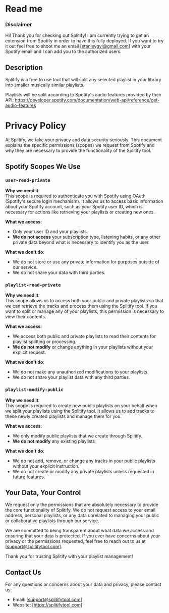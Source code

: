 # Read me

### Disclaimer

Hi! Thank you for checking out Splitify! I am currently trying to get an extension from Spotify in order to have this fully deployed. If you want to try it out feel free to shoot me an email [stanleygvi@gmail.com] with your Spotify email and I can add you to the authorized users.

## Description

Splitify is a free to use tool that will split any selected playlist in your library into smaller musically similar playlists.

Playlists will be split according to Spotify's audio features provided by their API: https://developer.spotify.com/documentation/web-api/reference/get-audio-features

# Privacy Policy

At Splitify, we take your privacy and data security seriously. This document explains the specific permissions (scopes) we request from Spotify and why they are necessary to provide the functionality of the Splitify tool.

## Spotify Scopes We Use

### `user-read-private`

**Why we need it**:  
This scope is required to authenticate you with Spotify using OAuth (Spotify's secure login mechanism). It allows us to access basic information about your Spotify account, such as your Spotify user ID, which is necessary for actions like retrieving your playlists or creating new ones. 

**What we access**:  
- Only your user ID and your playlists.  
- **We do not access** your subscription type, listening habits, or any other private data beyond what is necessary to identify you as the user.

**What we don't do**:  
- We do not store or use any private information for purposes outside of our service.  
- We do not share your data with third parties.

### `playlist-read-private`

**Why we need it**:  
This scope allows us to access both your public and private playlists so that we can retrieve the tracks and process them using the Splitify tool. If you want to split or manage any of your playlists, this permission is necessary to view their contents.

**What we access**:  
- We access both public and private playlists to read their contents for playlist splitting or processing.  
- **We do not modify** or change anything in your playlists without your explicit request.

**What we don't do**:  
- We do not make any unauthorized modifications to your playlists.
- We do not share your playlist data with any third parties.

### `playlist-modify-public`

**Why we need it**:  
This scope is required to create new public playlists on your behalf when we split your playlists using the Splitify tool. It allows us to add tracks to these newly created playlists and manage them for you.

**What we access**:  
- We only modify public playlists that we create through Splitify.  
- **We do not modify** any existing playlists

**What we don't do**:  
- We do not add, remove, or change any tracks in your public playlists without your explicit instruction.
- We do not create or modify any private playlists unless requested in future features.

## Your Data, Your Control

We request only the permissions that are absolutely necessary to provide the core functionality of Splitify. We do not request access to your email address, personal playlists, or any data unrelated to managing your public or collaborative playlists through our service.

We are committed to being transparent about what data we access and ensuring that your data is protected. If you ever have concerns about your privacy or the permissions requested, feel free to reach out to us at [support@splitifytool.com].

Thank you for trusting Splitify with your playlist management!

## Contact Us

For any questions or concerns about your data and privacy, please contact us:

- Email: [support@splitifytool.com]
- Website: [https://splitifytool.com]
